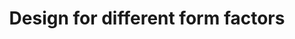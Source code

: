 ---
layout: default
title: Design for different form factors
nav_order: 2
parent: App navigation
grand_parent: App architecture
---